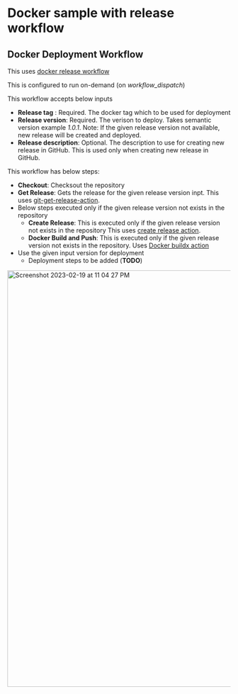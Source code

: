 # Docker sample with release workflow

## Docker Deployment Workflow
This uses [docker release workflow](https://github.com/kumvijaya/docker-release-workflow/blob/main/.github/workflows/ansible-cd.yml)

This is configured to run on-demand (on *workflow_dispatch*)

This workflow accepts below inputs
- **Release tag** : Required. The docker tag which to be used for deployment
- **Release version**: Required. The verison to deploy. Takes semantic version example *1.0.1*. 
Note: If the given release version not available, new release will be created and deployed.
- **Release description**: Optional. The description to use for creating new release in GitHub. This is used only when creating new release in GitHub.


This workflow has below steps:

- **Checkout**: Checksout the repository
- **Get Release**: Gets the release for the given release version inpt. This uses [git-get-release-action](https://github.com/cardinalby/git-get-release-action).
- Below steps executed only if the given release version not exists in the repository 
    - **Create Release**: This is executed only if the given release version not exists in the repository This uses [create release action](https://github.com/actions/create-release).
    - **Docker Build and Push**: This is executed only if the given release version not exists in the repository. Uses [Docker buildx action](https://github.com/docker/build-push-action)
- Use the given input version for deployment
    - Deployment steps to be added (**TODO**) 


<img width="940" alt="Screenshot 2023-02-19 at 11 04 27 PM" src="https://user-images.githubusercontent.com/121352639/220163337-062fa68c-0556-4e94-81a8-91e94273aab5.png">
